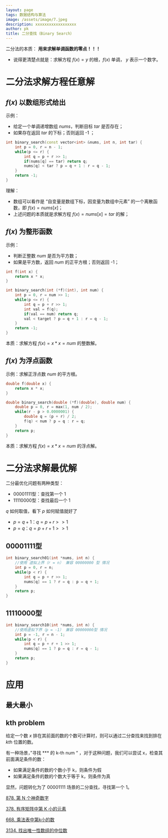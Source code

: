 ```yaml
---
layout: page
tags: 数据结构与算法
image: /assets/image/7.jpeg
description: xxxxxxxxxxxxxxxxxx
author: pk
title: 二分查找（Binary Search）
---
```


二分法的本质： **用来求解单调函数的零点！！！**
- 说得更清楚点就是：求解方程 $f(x) = y$ 的根，$f(x)$ 单调， $y$ 表示一个数字。

# 二分法求解方程任意解



## $f(x)$ 以数组形式给出

示例：
- 给定一个单调递增数组 $nums$，判断目标 $tar$ 是否存在；
- 如果存在返回 $tar$ 的下标；否则返回 -1 ；
```cpp
int binary_search(const vector<int> &nums, int n, int tar) {
    int p = 0, r = n - 1;
    while(p <= r) {
        int q = p + r >> 1;
        if(nums[q] == tar) return q;
        nums[q] < tar ? p = q + 1 : r = q - 1;
    }
    return -1;
}
```
理解：
- 数组可以看作是 “自变量是数组下标，因变量为数组中元素” 的一个离散函数，即 $f(x) = nums[x]$；
- 上述问题的本质就是求解方程 $f(x) = nums[x] = tar$ 的解；



## $f(x)$ 为整形函数

示例：
- 判断正整数 $num$ 是否为平方数；
- 如果是平方数，返回 $num$ 的正平方根；否则返回 -1；

```cpp
int f(int x) {
    return x * x;
}

int binary_search(int (*f)(int), int num) {
    int p = 0, r = num >> 1;
    while(p <= r) {
        int q = p + r >> 1;
        int val = f(q);
        if(val == num) return q;
        val < target ? p = q + 1 : r = q - 1;
    }
    return -1;
}
```
本质：求解方程 $f(x) = x * x = num$ 的整数解。



## $f(x)$ 为浮点函数

示例：求解正浮点数 $num$ 的平方根。
```cpp
double f(double x) {
    return x * x;
}

double binary_search(double (*f)(double), double num) {
    double p = 0, r = max(1, num / 2);
    while(r - p > 0.0000001) {
        double q = (p + r) / 2;
        f(q) < num ? p = q : r = q;
    }
    return p;
}
```
本质：求解方程 $f(x) = x * x = num$ 的浮点解。



# 二分法求解最优解

二分最优化问题有两种类型：
- 00001111型：查找第一个 1
- 11110000型：查找最后一个 1

$q$ 如何取值，看下 $p$ 如何赋值就好了

- $p = q + 1$：$q = p + r >> 1$
- $p = q$：$q = p + r + 1 >> 1$



## 00001111型

```cpp
int binary_search01(int *nums, int n) {
    //使用 虚拟上界（r = n） 兼容 00000000 型 情况
    int p = 0, r = n;
    while(p < r) {
        int q = p + r >> 1;
        nums[q] == 1 ? r = q : p = q + 1;
    }
    return p;
}
```



## 11110000型

```cpp
int binary_search10(int *nums, int n) {
    //使用虚拟下界（p = -1） 兼容 00000000型 情况
    int p = -1, r = n - 1;
    while(p < r) {
        int q = p + r + 1 >> 1;
        nums[q] == 1 ? p = q : r = q - 1;
    }
    return p;
}
```



# 应用

## 最大最小



## kth problem

给定一个数 $x$ 排在其前面的数的个数可计算时，则可以通过二分查找来找到排在 $kth$ 位置的数。



有一种场景，”寻找 *** 的 k-th num “ ，对于这种问题，我们可以尝试 x，检查其前面满足条件的数：

- 如果满足条件的数的个数小于 k，则条件为假
- 如果满足条件的数的个数大于等于 k，则条件为真

显然，问题转化为了 00001111 场景的二分查找，寻找第一个 1。



[878. 第 N 个神奇数字](https://leetcode.cn/problems/nth-magical-number/)

[378. 有序矩阵中第 K 小的元素](https://leetcode.cn/problems/kth-smallest-element-in-a-sorted-matrix/)

[668. 乘法表中第k小的数](https://leetcode.cn/problems/kth-smallest-number-in-multiplication-table/)

[3134. 找出唯一性数组的中位数](https://leetcode.cn/problems/find-the-median-of-the-uniqueness-array/)
